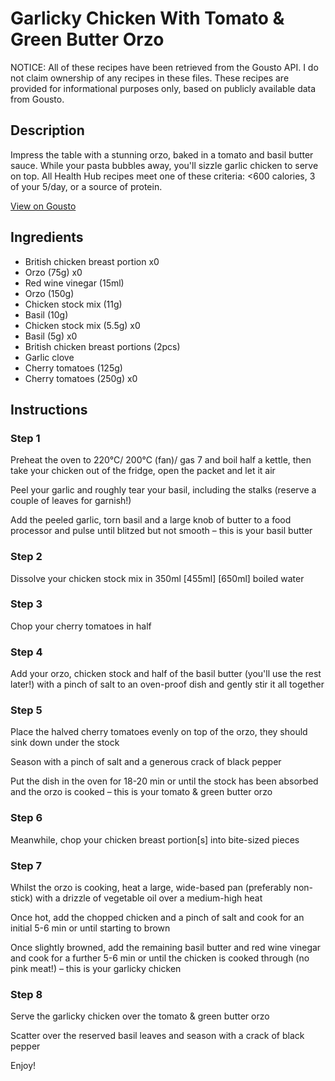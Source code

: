 # Garlicky Chicken With Tomato & Green Butter Orzo

NOTICE: All of these recipes have been retrieved from the Gousto API. I do not claim ownership of any recipes in these files. These recipes are provided for informational purposes only, based on publicly available data from Gousto.

## Description

Impress the table with a stunning orzo, baked in a tomato and basil butter sauce. While your pasta bubbles away, you'll sizzle garlic chicken to serve on top. All Health Hub recipes meet one of these criteria: <600 calories, 3 of your 5/day, or a source of protein.

[View on Gousto](https://www.gousto.co.uk/recipes/cookbook/garlicky-chicken-with-tomato-green-butter-orzo)

## Ingredients

- British chicken breast portion x0
- Orzo (75g) x0
- Red wine vinegar (15ml)
- Orzo (150g)
- Chicken stock mix (11g)
- Basil (10g)
- Chicken stock mix (5.5g) x0
- Basil (5g) x0
- British chicken breast portions (2pcs)
- Garlic clove
- Cherry tomatoes (125g)
- Cherry tomatoes (250g) x0

## Instructions


### Step 1

Preheat the oven to 220°C/ 200°C (fan)/ gas 7 and boil half a kettle, then take your chicken out of the fridge, open the packet and let it air

Peel your garlic and roughly tear your basil, including the stalks (reserve a couple of leaves for garnish!)

Add the peeled garlic, torn basil and a large knob of butter to a food processor and pulse until blitzed but not smooth – this is your basil butter


### Step 2

Dissolve your chicken stock mix in 350ml <span class="text-purple">[455ml]</span> <span class="text-danger">[650ml] </span>boiled water


### Step 3

Chop your cherry tomatoes in half


### Step 4

Add your orzo, chicken stock and half of the basil butter (you'll use the rest later!) with a pinch of salt to an oven-proof dish and gently stir it all together


### Step 5

Place the halved cherry tomatoes evenly on top of the orzo, they should sink down under the stock

Season with a pinch of salt and a generous crack of black pepper

Put the dish in the oven for 18-20 min or until the stock has been absorbed and the orzo is cooked – this is your tomato & green butter orzo


### Step 6

Meanwhile, chop your chicken breast portion[s] into bite-sized pieces


### Step 7

Whilst the orzo is cooking, heat a large, wide-based pan (preferably non-stick) with a drizzle of vegetable oil over a medium-high heat

Once hot, add the chopped chicken and a pinch of salt and cook for an initial 5-6 min or until starting to brown

Once slightly browned, add the remaining basil butter and red wine vinegar and cook for a further 5-6 min or until the chicken is cooked through (no pink meat!) – this is your garlicky chicken

### Step 8

Serve the garlicky chicken over the tomato & green butter orzo

Scatter over the reserved basil leaves and season with a crack of black pepper

Enjoy!

